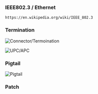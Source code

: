 ### IEEE802.3 / Ethernet
```
https://en.wikipedia.org/wiki/IEEE_802.3
```

### Termination
![Connector/Termoination](https://vitextech.com/wp-content/uploads/2019/12/Conn3.png)


![UPC/APC](https://media.cablematic.com/hqterms/pulido_fibra.png)


### Pigtail
![Pigtail](https://cdn.shopify.com/s/files/1/1026/4509/files/lc-12-pigtail-sm-no-jacket_large.png?v=1505251113)


### Patch 
